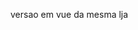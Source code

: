 versao em vue da mesma lja 
<template>
  <div class="store">
    <h1>Bem-vindo à Nossa Loja kn</h1>
    <div class="product-list">
      <div v-for="product in products" :key="product.id" class="product">
        <img :src="product.image" :alt="product.name" />
        <h3>{{ product.name }}</h3>
        <p>{{ product.price }}</p>
        <button @click="addToCart(product)">Adicionar ao Carrinho</button>
      </div>
    </div>
    <div class="cart">
      <h2>Carrinho de Compras</h2>
      <ul>
        <li v-for="item in cartItems" :key="item.id">
          {{ item.name }} - {{ item.quantity }}
        </li>
      </ul>
    </div>
  </div>
</template>

<script>
export default {
  data() {
    return {
      products: [
        { id: 1, name: 'Produto 1', price: 10.99, image: 'product1.jpg' },
        { id: 2, name: 'Produto 2', price: 19.99, image: 'product2.jpg' },
        { id: 3, name: 'Produto 3', price: 7.99, image: 'product3.jpg' },
      ],
      cartItems: [],
    };
  },
  methods: {
    addToCart(product) {
      const item = this.cartItems.find((item) => item.id === product.id);
      if (item) {
        item.quantity++;
      } else {
        this.cartItems.push({ ...product, quantity: 1 });
      }
    },
  },
};
</script>

<style>
.store {
  display: flex;
  flex-direction: column;
  align-items: center;
  padding: 20px;
}

.product-list {
  display: flex;
  flex-wrap: wrap;
  justify-content: center;
  gap: 20px;
  margin-top: 20px;
}

.product {
  display: flex;
  flex-direction: column;
  align-items: center;
  width: 200px;
}

.product img {
  width: 150px;
  height: 150px;
  object-fit: cover;
}

.cart {
  margin-top: 40px;
}

.cart h2 {
  margin-bottom: 10px;
}

.cart ul {
  list-style: none;
  padding 2;
}

</style>

